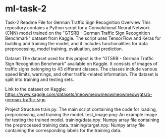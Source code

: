 # ml-task-2
Task-2
Readme File for German Traffic Sign Recognition
Overview
This repository contains a Python script for a Convolutional Neural Network (CNN) model trained on the "GTSRB - German Traffic Sign Recognition Benchmark" dataset from Kaggle. The script uses TensorFlow and Keras for building and training the model, and it includes functionalities for data preprocessing, model training, evaluation, and prediction.

Dataset
The dataset used for this project is the "GTSRB - German Traffic Sign Recognition Benchmark" available on Kaggle. It consists of images of traffic signs belonging to 43 different classes. The classes include various speed limits, warnings, and other traffic-related information. The dataset is split into training and testing sets.

Link to the dataset on Kaggle: https://www.kaggle.com/datasets/meowmeowmeowmeowmeow/gtsrb-german-traffic-sign

Project Structure
train.py: The main script containing the code for loading, preprocessing, and training the model. test_image.png: An example image for testing the trained model. training/data.npy: Numpy array file containing the preprocessed training data. training/target.npy: Numpy array file containing the corresponding labels for the training data.
